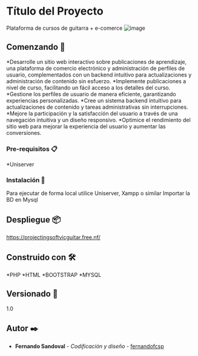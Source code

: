
# Título del Proyecto
Plataforma de cursos de guitarra + e-comerce
![image](https://github.com/Fernandofcsp/guitarPage/assets/73980852/3b3df2ae-0f90-4fc5-8db1-00259a1f2f6f)

## Comenzando 🚀
*Desarrolle un sitio web interactivo sobre publicaciones de aprendizaje, una plataforma de comercio electrónico y administración de perfiles de usuario, complementados con un backend intuitivo para actualizaciones y administración de contenido sin esfuerzo.
*Implemente publicaciones a nivel de curso, facilitando un fácil acceso a los detalles del curso.
*Gestione los perfiles de usuario de manera eficiente, garantizando experiencias personalizadas.
*Cree un sistema backend intuitivo para actualizaciones de contenido y tareas administrativas sin interrupciones.
*Mejore la participación y la satisfacción del usuario a través de una navegación intuitiva y un diseño responsivo.
*Optimice el rendimiento del sitio web para mejorar la experiencia del usuario y aumentar las conversiones.

### Pre-requisitos 📋
*Uniserver

### Instalación 🔧
Para ejecutar de forma local utilice Uniserver, Xampp o similar 
Importar la BD en Mysql

## Despliegue 📦
https://projectingsoftvicguitar.free.nf/

## Construido con 🛠️
*PHP
*HTML
*BOOTSTRAP
*MYSQL

## Versionado 📌
1.0

## Autor ✒️
* **Fernando Sandoval** - *Codificación y diseño* - [fernandofcsp](https://github.com/fernandofcsp)



